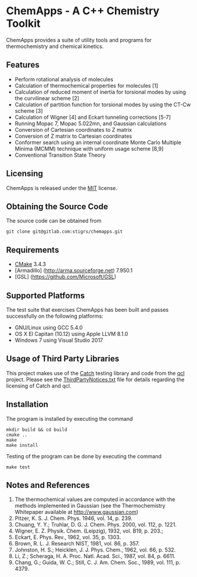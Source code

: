 ChemApps - A C++ Chemistry Toolkit
==================================

ChemApps provides a suite of utility tools and programs for thermochemistry
and chemical kinetics.

Features
--------
* Perform rotational analysis of molecules
* Calculation of thermochemical properties for molecules [1]
* Calculation of reduced moment of inertia for torsional modes by using
  the curvilinear scheme [2]
* Calculation of partition function for torsional modes by using the
  CT-Cw scheme [3]
* Calculation of Wigner [4] and Eckart tunneling corrections [5-7]
* Running Mopac 7, Mopac 5.022mn, and Gaussian calculations
* Conversion of Cartesian coordinates to Z matrix
* Conversion of Z matrix to Cartesian coordinates
* Conformer search using an internal coordinate Monte Carlo Multiple 
  Minima (MCMM) technique with uniform usage scheme [8,9]
* Conventional Transition State Theory

Licensing
---------
ChemApps is released under the [MIT](LICENSE) license.

Obtaining the Source Code
-------------------------
The source code can be obtained from

    git clone git@gitlab.com:stigrs/chemapps.git

Requirements
------------
* [CMake](https://cmake.org) 3.4.3
* [Armadillo] (http://arma.sourceforge.net) 7.950.1
* [GSL] (https://github.com/Microsoft/GSL)

Supported Platforms
-------------------
The test suite that exercises ChemApps has been built and passes successfully 
on the following platforms:
* GNU/Linux using GCC 5.4.0
* OS X El Capitan (10.12) using Apple LLVM 8.1.0
* Windows 7 using Visual Studio 2017

Usage of Third Party Libraries
------------------------------
This project makes use of the [Catch](https://https://github.com/philsquared/catch) 
testing library and code from the [qcl](https://github.com/ben-albrecht/qcl) 
project. Please see the [ThirdPartyNotices.txt](ThirdPartyNotices.txt) file 
for details regarding the licensing of Catch and qcl.

Installation
------------
The program is installed by executing the command

    mkdir build && cd build
    cmake ..
    make 
    make install

Testing of the program can be done by executing the command

    make test

Notes and References
--------------------
1.  The thermochemical values are computed in accordance with the methods
    implemented in Gaussian (see the Thermochemistry Whitepaper available
    at http://www.gaussian.com)
2.  Pitzer, K. S. J. Chem. Phys. 1946, vol. 14, p. 239.
3.  Chuang, Y. Y.; Truhlar, D. G. J. Chem. Phys. 2000, vol. 112, p. 1221.
4.  Wigner, E. Z. Physik. Chem. (Leipzig), 1932, vol. B19, p. 203.;
5.  Eckart, E. Phys. Rev., 1962, vol. 35, p. 1303.
6.  Brown, R. L. J. Research NIST, 1981, vol. 86, p. 357.
7.  Johnston, H. S.; Heicklen, J. J. Phys. Chem., 1962, vol. 66, p. 532.
8.  Li, Z.; Scheraga, H. A. Proc. Natl. Acad. Sci., 1987, vol. 84, p. 6611.
9.  Chang, G.; Guida, W. C.; Still, C. J. Am. Chem. Soc., 1989, vol. 111,
    p. 4379.

